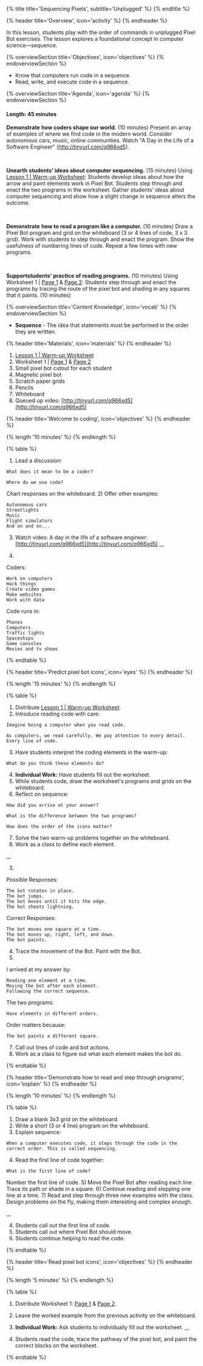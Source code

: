 {% title title='Sequencing Pixels', subtitle='Unplugged' %}
{% endtitle %}

{% header title='Overview', icon='activity' %}
{% endheader %}

In this lesson, students play with the order of commands in unplugged Pixel Bot exercises. The lesson explores a foundational concept in computer science—sequence.

{% overviewSection title='Objectives', icon='objectives' %}
{% endoverviewSection %}

- Know that computers run code in a sequence.
- Read, write, and execute code in a sequence.

{% overviewSection title='Agenda', icon='agenda' %}
{% endoverviewSection %}

#### Length: 45 minutes

**Demonstrate** __how coders shape our world.__ (10 minutes)
Present an array of examples of where we find code in the modern world. Consider autonomous cars, music, online communities. 
Watch "A Day in the Life of a Software Engineer" (http://tinyurl.com/q966xd5). 

<br>

**Unearth** __students’ ideas about computer sequencing.__ (15 minutes) 
Using [Lesson 1 | Warm-up Worksheet][warm-up]:
Students develop ideas about how the arrow and paint elements work in Pixel Bot. 
Students step through and enact the two programs in the worksheet. 
Gather students’ ideas about computer sequencing and show how a slight change in sequence alters the outcome.  

<br>

**Demonstrate** __how to read a program like a computer.__ (10 minutes)
Draw a Pixel Bot program and grid on the whiteboard (3 or 4 lines of code, 3 x 3 grid). 
Work with students to step through and enact the program. Show the usefulness of numbering lines of code. 
Repeat a few times with new programs. 

<br>

**Support**__students’ practice of reading programs.__ (10 minutes)
Using Worksheet 1 | [Page 1][worksheet1-1] & [Page 2][worksheet1-2]:
Students step through and enact the programs by tracing the route of the pixel bot and shading in any squares that it paints. (10 minutes)

{% overviewSection title='Content Knowledge', icon='vocab' %}
{% endoverviewSection %}

- **Sequence** - The idea that statements must be performed in the order they are written.

{% header title='Materials', icon='materials' %}
{% endheader %}

1. [Lesson 1 | Warm-up Worksheet][warm-up]
1. Worksheet 1 | [Page 1][worksheet1-1] & [Page 2][worksheet1-2]
1. Small pixel bot cutout for each student
1. Magnetic pixel bot
1. Scratch paper grids
1. Pencils
1. Whiteboard
1. Queued up video: [http://tinyurl.com/q966xd5](http://tinyurl.com/q966xd5)

{% header title='Welcome to coding', icon='objectives' %}
{% endheader %}


{% length '10 minutes' %}
{% endlength %}

{% table %}

1) Lead a discussion:

```
What does it mean to be a coder?
```
```
Where do we use code?
```
Chart responses on the whiteboard.
2) Offer other examples:
```
Autonomous cars
Streetlights
Music
Flight simulators
And on and on...
```
3) Watch video: A day in the life of a software engineer: [http://tinyurl.com/q966xd5](http://tinyurl.com/q966xd5)
,,,

1)
Coders:
```
Work on computers
Hack things
Create video games
Make websites
Work with data
```
Code runs in:
```
Phones
Computers
Traffic lights
Spaceships
Game consoles
Movies and tv shows
```
{% endtable %}

{% header title='Predict pixel bot icons', icon='eyes' %}
{% endheader %}

{% length '15 minutes' %}
{% endlength %}

{% table %}

1) Distribute [Lesson 1 | Warm-up Worksheet][warm-up].
2) Introduce reading code with care:
```
Imagine being a computer when you read code.
```
```
As computers, we read carefully. We pay attention to every detail. Every line of code.
```
3) Have students interpret the coding elements in the warm-up:
```
What do you think these elements do?
```
4) **Individual Work:** Have students fill out the worksheet.
5) While students code, draw the worksheet's programs and grids on the whiteboard.
6) Reflect on sequence:
```
How did you arrive at your answer?
```
```
What is the difference between the two programs?
```
```
How does the order of the icons matter?
```
7) Solve the two warm-up problems together on the whiteboard.
8) Work as a class to define each element.

,,,

3)
Possible Responses:
```
The bot rotates in place.
The bot jumps.
The bot moves until it hits the edge.
The bot shoots lightning.
```
Correct Responses:
```
The bot moves one square at a time.
The bot moves up, right, left, and down.
The bot paints.
```
4) Trace the movement of the Bot. Paint with the Bot.
6)
I arrived at my answer by:
```
Reading one element at a time.
Moving the bot after each element.
Following the correct sequence.
```
The two programs:
```
Have elements in different orders.
```
Order matters because:
```
The bot paints a different square.
```
7) Call out lines of code and bot actions.
8) Work as a class to figure out what each element makes the bot do.

{% endtable %}

{% header title='Demonstrate how to read and step through programs', icon='explain' %}
{% endheader %}

{% length '10 minutes' %}
{% endlength %}

{% table %}

1) Draw a blank 3x3 grid on the whiteboard.
2) Write a short (3 or 4 line) program on the whiteboard.
3) Explain sequence:
```
When a computer executes code, it steps through the code in the correct order. This is called sequencing.
```
4) Read the first line of code together:
```
What is the first line of code?
```
Number the first line of code.
5) Move the Pixel Bot after reading each line. Trace its path or shade in a square.
6) Continue reading and stepping one line at a time.
7) Read and step through three new examples with the class. Design problems on the fly, making them interesting and complex enough.

,,,

4) Students call out the first line of code.
5) Students call out where Pixel Bot should move.
6) Students continue helping to read the code.


{% endtable %}

{% header title='Read pixel bot icons', icon='objectives' %}
{% endheader %}

{% length '5 minutes' %}
{% endlength %}

{% table %}

1) Distribute Worksheet 1: [Page 1][worksheet1-1] & [Page 2][worksheet1-2].
2) Leave the worked example from the previous activity on the whiteboard.
3) **Individual Work:** Ask students to individually fill out the worksheet.
,,,

3) Students read the code, trace the pathway of the pixel bot, and paint the correct blocks on the worksheet.

{% endtable %}

[warm-up]: ../worksheets/lesson1-warmup.pdf
[worksheet1-1]: ../worksheets/lesson1-worksheet1-1.pdf
[worksheet1-2]: ../worksheets/lesson1-worksheet1-2.pdf
